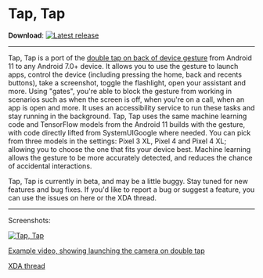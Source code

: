 # Tap, Tap

**Download**: [![Latest release](https://img.shields.io/github/release/KieronQuinn/TapTap.svg?maxAge=3600&label=download)](https://github.com/KieronQuinn/TapTap/releases)

---

Tap, Tap is a port of the [double tap on back of device gesture](https://www.xda-developers.com/google-pixel-android-11-double-tap-rear-gestures/) from Android 11 to any Android 7.0+ device. It allows you to use the gesture to launch apps, control the device (including pressing the home, back and recents buttons), take a screenshot, toggle the flashlight, open your assistant and more. Using "gates", you're able to block the gesture from working in scenarios such as when the screen is off, when you're on a call, when an app is open and more. It uses an accessibility service to run these tasks and stay running in the background. Tap, Tap uses the same machine learning code and TensorFlow models from the Android 11 builds with the gesture, with code directly lifted from SystemUIGoogle where needed. You can pick from three models in the settings: Pixel 3 XL, Pixel 4 and Pixel 4 XL; allowing you to choose the one that fits your device best. Machine learning allows the gesture to be more accurately detected, and reduces the chance of accidental interactions.

Tap, Tap is currently in beta, and may be a little buggy. Stay tuned for new features and bug fixes. If you'd like to report a bug or suggest a feature, you can use the issues on here or the XDA thread.

---

Screenshots:

[![Tap, Tap](https://i.imgur.com/6q9oNgAl.png)](https://i.imgur.com/6q9oNgA.png)

[Example video, showing launching the camera on double tap](https://streamable.com/4jd1mu)

[XDA thread](https://forum.xda-developers.com/android/apps-games/app-tap-tap-double-tap-device-gesture-t4140573)

